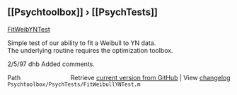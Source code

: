 ## [[Psychtoolbox]] &#8250; [[PsychTests]]

[FitWeibYNTest](FitWeibYNTest)  
  
Simple test of our ability to fit a Weibull to YN data.  
The underlying routine requires the optimization toolbox.  
  
2/5/97  dhb  Added comments.  




<div class="code_header" style="text-align:right;">
  <span style="float:left;">Path&nbsp;&nbsp;</span> <span class="counter">Retrieve <a href=
  "https://raw.github.com/Psychtoolbox-3/Psychtoolbox-3/beta/Psychtoolbox/PsychTests/FitWeibullYNTest.m">current version from GitHub</a> | View <a href=
  "https://github.com/Psychtoolbox-3/Psychtoolbox-3/commits/beta/Psychtoolbox/PsychTests/FitWeibullYNTest.m">changelog</a></span>
</div>
<div class="code">
  <code>Psychtoolbox/PsychTests/FitWeibullYNTest.m</code>
</div>

